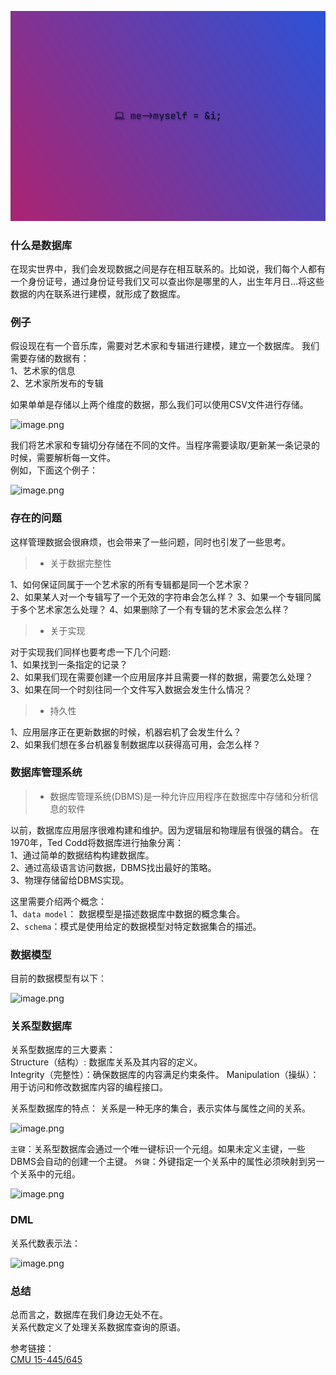 
![Aaron Swartz](https://raw.githubusercontent.com/yuhantong/note/main/images/20220118.png)

### 什么是数据库
在现实世界中，我们会发现数据之间是存在相互联系的。比如说，我们每个人都有一个身份证号，通过身份证号我们又可以查出你是哪里的人，出生年月日...将这些数据的内在联系进行建模，就形成了数据库。

### 例子
假设现在有一个音乐库，需要对艺术家和专辑进行建模，建立一个数据库。
我们需要存储的数据有：  
1、艺术家的信息  
2、艺术家所发布的专辑  

如果单单是存储以上两个维度的数据，那么我们可以使用CSV文件进行存储。

![image.png](https://p9-juejin.byteimg.com/tos-cn-i-k3u1fbpfcp/3a5a13a942884dec9e48845096c14680~tplv-k3u1fbpfcp-watermark.image?)

我们将艺术家和专辑切分存储在不同的文件。当程序需要读取/更新某一条记录的时候，需要解析每一文件。  
例如，下面这个例子：

![image.png](https://p6-juejin.byteimg.com/tos-cn-i-k3u1fbpfcp/433e2b6d904343c1a61ab071b849bfbb~tplv-k3u1fbpfcp-watermark.image?)

### 存在的问题
这样管理数据会很麻烦，也会带来了一些问题，同时也引发了一些思考。

>* 关于数据完整性

1、如何保证同属于一个艺术家的所有专辑都是同一个艺术家？  
2、如果某人对一个专辑写了一个无效的字符串会怎么样？ 
3、如果一个专辑同属于多个艺术家怎么处理？
4、如果删除了一个有专辑的艺术家会怎么样？

>* 关于实现  

对于实现我们同样也要考虑一下几个问题:  
1、如果找到一条指定的记录？  
2、如果我们现在需要创建一个应用层序并且需要一样的数据，需要怎么处理？  
3、如果在同一个时刻往同一个文件写入数据会发生什么情况？  

>* 持久性 

1、应用层序正在更新数据的时候，机器宕机了会发生什么？  
2、如果我们想在多台机器复制数据库以获得高可用，会怎么样？  
### 数据库管理系统  

>* 数据库管理系统(DBMS)是一种允许应用程序在数据库中存储和分析信息的软件 

以前，数据库应用层序很难构建和维护。因为逻辑层和物理层有很强的耦合。
在1970年，Ted Codd将数据库进行抽象分离：  
1、通过简单的数据结构构建数据库。  
2、通过高级语言访问数据，DBMS找出最好的策略。  
3、物理存储留给DBMS实现。  

这里需要介绍两个概念：   
1、`data model`： 数据模型是描述数据库中数据的概念集合。   
2、`schema`：模式是使用给定的数据模型对特定数据集合的描述。     

### 数据模型

目前的数据模型有以下：  

![image.png](https://p9-juejin.byteimg.com/tos-cn-i-k3u1fbpfcp/52572b24b51442a2a0ab0ec8bc03d754~tplv-k3u1fbpfcp-watermark.image?)

### 关系型数据库  

关系型数据库的三大要素：  
Structure（结构）: 数据库关系及其内容的定义。  
Integrity（完整性）：确保数据库的内容满足约束条件。
Manipulation（操纵）：用于访问和修改数据库内容的编程接口。 

关系型数据库的特点：
关系是一种无序的集合，表示实体与属性之间的关系。

![image.png](https://p6-juejin.byteimg.com/tos-cn-i-k3u1fbpfcp/a70cd0f85e6b426e8506f3e6bf26cc49~tplv-k3u1fbpfcp-watermark.image?)

`主键`：关系型数据库会通过一个唯一键标识一个元组。如果未定义主键，一些DBMS会自动的创建一个主键。
`外键`：外键指定一个关系中的属性必须映射到另一个关系中的元组。

![image.png](https://p1-juejin.byteimg.com/tos-cn-i-k3u1fbpfcp/30f267c3e9754d5b84726f1016948d90~tplv-k3u1fbpfcp-watermark.image?)

### DML

关系代数表示法：

![image.png](https://p1-juejin.byteimg.com/tos-cn-i-k3u1fbpfcp/ecf7d563c1fa455aa145eb185002bc70~tplv-k3u1fbpfcp-watermark.image?) 


### 总结  
总而言之，数据库在我们身边无处不在。  
关系代数定义了处理关系数据库查询的原语。  

参考链接：   
[CMU 15-445/645](https://15445.courses.cs.cmu.edu/fall2021/slides/01-introduction.pdf)
